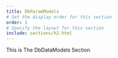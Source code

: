 ```yaml
---
title: DbParamModels
# Set the display order for this section
order: 1
# Specify the layout for this section
include: sections/h2.html
---
```

This is The DbDataModels Section